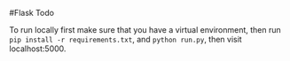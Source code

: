 #Flask Todo

To run locally first make sure that you have a virtual environment, then run `pip install -r requirements.txt`,
and `python run.py`, then visit localhost:5000.
